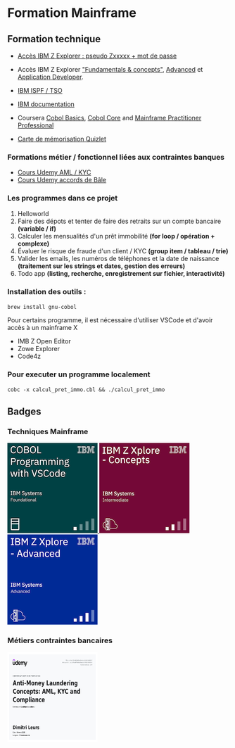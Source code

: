 # Formation Mainframe 

## Formation technique

- <a href="https://ibmzxplore.influitive.com/channels/47">Accès IBM Z Explorer : pseudo Zxxxxx + mot de passe</a> 
- Accès IBM Z Explorer <a href="https://ibmzxplore.influitive.com/channels/1">"Fundamentals & concepts"</a>, <a href="https://ibmzxplore.influitive.com/channels/4">Advanced</a> et <a href="https://ibmzxplore.influitive.com/channels/44">Application Developer</a>. 
- <a href="https://www.ibm.com/docs/en/zos-basic-skills?topic=less-interactive-system-productivity-facility-ispf-courses">IBM ISPF / TSO</a>


- <a href="https://www.ibm.com/docs/en/cobol-zos/6.3?topic=appendixes-reserved-words">IBM documentation</a>



- Coursera <a href="https://www.coursera.org/learn/ibm-cobol-basics">Cobol Basics</a>, <a href="https://www.coursera.org/learn/ibm-cobol-core">Cobol Core</a> and <a href="https://www.coursera.org/professional-certificates/ibm-z-mainframe#courses">Mainframe Practitioner Professional</a>

- <a href="https://quizlet.com/user/dleurs/folders/info-banque">Carte de mémorisation Quizlet</a>

### Formations métier / fonctionnel liées aux contraintes banques

- <a href="https://www.udemy.com/course/anti-money-laundering-aml-kyc/learn/lecture/21415788#overview">Cours Udemy AML / KYC</a>
- <a href="https://www.udemy.com/course/basel-norms-basel-1-basel-2-basel-3-masterclass/learn/lecture/27362484#overview">Cours Udemy accords de Bâle</a> 

### Les programmes dans ce projet

1. Helloworld 
2. Faire des dépots et tenter de faire des retraits sur un compte bancaire **(variable / if)**
3. Calculer les mensualités d'un prêt immobilité **(for loop / opération + complexe)**
4. Évaluer le risque de fraude d'un client / KYC **(group item / tableau / trie)**
5. Valider les emails, les numéros de téléphones et la date de naissance **(traitement sur les strings et dates, gestion des erreurs)**
6. Todo app **(listing, recherche, enregistrement sur fichier, interactivité)**


### Installation des outils : 

```
brew install gnu-cobol
```
Pour certains programme, il est nécessaire d'utiliser VSCode et d'avoir accès à un mainframe X 
- IMB Z Open Editor
- Zowe Explorer
- Code4z

### Pour executer un programme localement
```
cobc -x calcul_pret_immo.cbl && ./calcul_pret_immo
```


## Badges

### Techniques Mainframe
<a href="https://www.credly.com/badges/4a9ee56d-5ac2-4ba8-962a-65d030fa9ca2/public_url">
    <img src="badges/cobol-programming-with-vscode.png" width="205", height="205">
</a>

<a href="https://www.credly.com/badges/3c016329-6289-481d-b843-2aa584891e57/public_url">
  <img src="badges/ibm-z-xplore-concepts.png" width="205", height="205"/>
</a>

<a href="https://www.credly.com/badges/9e1c64d6-e84f-4521-ad00-a2e0f16f3e58/public_url">
  <img src="badges/ibm-z-xplore-advanced.png" width="205", height="205"/>
</a>

### Métiers contraintes bancaires

<a href="https://www.udemy.com/certificate/UC-e85356d3-b2a0-4eb5-ac75-66c7a54d24e7/?utm_campaign=email&utm_medium=email&utm_source=sendgrid.com">
  <img src="badges/UC-e85356d3-b2a0-4eb5-ac75-66c7a54d24e7.jpg" width="205", height="205"/>
</a>



